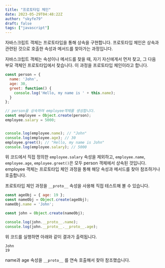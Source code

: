 ```yaml
---
title: "프로토타입 체인"
date: 2023-05-29T04:48:22Z
author: "skyfe79"
draft: false
tags: ["javascript"]
---
```


자바스크립트 객체는 프로토타입을 통해 상속을 구현합니다. 프로토타입 체인은 상속과 관련된 것으로 호출한 속성과 메서드를 찾아가는 과정입니다. 

자바스크립트 객체는 속성이나 메서드를 찾을 때, 자기 자신에게서 먼저 찾고, 그 다음 부모 객체인 프로토타입에서 찾습니다. 이 과정을 프로토타입 체인이라고 합니다.

```js
const person = {
  name: 'John',
  age: 30,
  greet: function() {
    console.log('Hello, my name is ' + this.name);
  }
};

// person을 상속하여 employee객체를 생성합니다.
const employee = Object.create(person);
employee.salary = 5000;


console.log(employee.name); // "John"
console.log(employee.age); // 30
employee.greet(); // "Hello, my name is John"
console.log(employee.salary); // 5000
```

위 코드에서 직접 정의한 `employee.salary` 속성을 제외하고, `employee.name`, `employee.age`, `employee.greet()`은 모두 person 객체에서 상속된 것입니다. employee 객체는 프로토타입 체인 과정을 통해 해당 속성과 메서드를 찾아 참조하거나 호출합니다.  

프로토타입 체인 과정을 `__proto__` 속성을 사용해 직접 테스트해 볼 수 있습니다.

```js
const ageObj = { age: 19 };
const nameObj = Object.create(ageObj);
nameObj.name = 'John';

const john = Object.create(nameObj);

console.log(john.__proto__.name); 
console.log(john.__proto__.__proto__.age); 
```

위 코드를 실행하면 아래와 같이 결과가 출력됩니다.

```
John
19
```

name과 age 속성을 `__proto__` 를 연속 호출해서 찾아 참조했습니다. 



